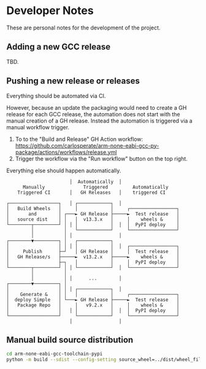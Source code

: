 # Developer Notes

These are personal notes for the development of the project.

## Adding a new GCC release

TBD.

## Pushing a new release or releases

Everything should be automated via CI.

However, because an update the packaging would need to create a GH release
for each GCC release, the automation does not start with the manual creation
of a GH release. Instead the automation is triggered via a manual workflow
trigger.

1. To to the "Build and Release" GH Action workflow:
  https://github.com/carlosperate/arm-none-eabi-gcc-py-package/actions/workflows/release.yml
2. Trigger the workflow via the "Run workflow" button on the top right.

Everything else should happen automatically.


```
                       │  Automatically  │                     
      Manually              Triggered         Automatically    
    Triggered CI       │   GH Releases   │    triggered CI     
                                                               
┌──────────────────┐   │ ┌────────────┐  │                     
│   Build Wheels   │     │            │     ┌─────────────────┐
│       and        │ ┌───► GH Release ├─────►  Test release   │
│   source dist    │ │   │  v13.3.x   │     │    wheels &     │
└────────┬─────────┘ │ │ │            │  │  │  PyPI deploy    │
         │           │   └────────────┘     └─────────────────┘
         │           │ │                 │                     
┌────────▼─────────┐ │   ┌────────────┐                        
│                  │ │ │ │            │  │  ┌─────────────────┐
│     Publish      ├─┘   │ GH Release │     │  Test release   │
│   GH Release/s   ├─────►  v13.2.x   ├─────►    wheels &     │
│                  ├─┐   │            │     │  PyPI deploy    │
└────────┬─────────┘ │ │ └────────────┘  │  └─────────────────┘
         │           │                                         
         │           │ │      ...        │                     
┌────────▼─────────┐ │                                         
│                  │ │ │ ┌────────────┐  │                     
│    Generate &    │ │   │            │     ┌─────────────────┐
│  deploy Simple   │ └───► GH Release ├─────►  Test release   │
│   Package Repo   │     │   v9.2.x   │     │    wheels &     │
│                  │   │ │            │  │  │  PyPI deploy    │
└──────────────────┘     └────────────┘     └─────────────────┘
                       │                 │                     
```

## Manual build source distribution

```bash
cd arm-none-eabi-gcc-toolchain-pypi
python -m build --sdist --config-setting source_wheel=../dist/wheel_file.whl
```

